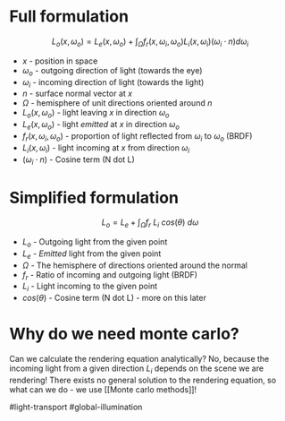 # Full formulation
$$ L_o(x, \omega_o) = L_e(x, \omega_o) + \int_\Omega f_r(x, \omega_i, \omega_o) L_i(x, \omega_i) (\omega_i \cdot n) d\omega_i$$
- $x$ - position in space
- $\omega_o$ - outgoing direction of light (towards the eye)
- $\omega_i$ - incoming direction of light (towards the light)
- $n$ - surface normal vector at $x$
- $\Omega$ - hemisphere of unit directions oriented around $n$
- $L_o(x, \omega_o)$ - light leaving $x$ in direction $\omega_o$
- $L_e(x, \omega_o)$ - light _emitted_ at $x$ in direction $\omega_o$
- $f_r(x, \omega_i, \omega_o)$ - proportion of light reflected from $\omega_i$ to $\omega_o$ (BRDF)
- $L_i(x, \omega_i)$ - light incoming at $x$ from direction $\omega_i$
- $(\omega_i \cdot n)$ - Cosine term (N dot L)

# Simplified formulation
$$ L_o = L_e + \int_\Omega f_r \ L_i \ cos (\theta) \ d\omega$$
- $L_o$ - Outgoing light from the given point
- $L_e$ - _Emitted_ light from the given point
- $\Omega$ - The hemisphere of directions oriented around the normal
- $f_r$ - Ratio of incoming and outgoing light (BRDF)
- $L_i$ - Light incoming to the given point
- $cos(\theta)$ - Cosine term (N dot L) - more on this later

# Why do we need monte carlo?
Can we calculate the rendering equation analytically? No, because the incoming light from a given direction $L_i$ depends on the scene we are rendering! There exists no general solution to the rendering equation, so what can we do - we use [[Monte carlo methods]]!

#light-transport #global-illumination 